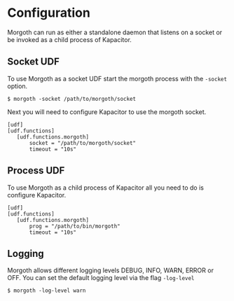 # Configuration

Morgoth can run as either a standalone daemon that listens on a socket or be invoked as a child process of Kapacitor.

## Socket UDF

To use Morgoth as a socket UDF start the morgoth process with the `-socket` option.

```
$ morgoth -socket /path/to/morgoth/socket
```

Next you will need to configure Kapacitor to use the morgoth socket.

```
[udf]
[udf.functions]
   [udf.functions.morgoth]
       socket = "/path/to/morgoth/socket"
       timeout = "10s"
```


## Process UDF

To use Morgoth as a child process of Kapacitor all you need to do is configure Kapacitor.

```
[udf]
[udf.functions]
   [udf.functions.morgoth]
       prog = "/path/to/bin/morgoth"
       timeout = "10s"
```


## Logging

Morgoth allows different logging levels DEBUG, INFO, WARN, ERROR or OFF.
You can set the default logging level via the flag `-log-level`

```
$ morgoth -log-level warn
```

